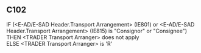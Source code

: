 ## C102
IF (&lt;E-AD/E-SAD Header.Transport Arrangement&gt; (IE801) or &lt;E-AD/E-SAD Header.Transport Arrangement&gt; (IE815)  is "Consignor" or "Consignee")  
THEN &lt;TRADER Transport Arranger&gt; does not apply  
ELSE &lt;TRADER Transport Arranger&gt; is 'R'
